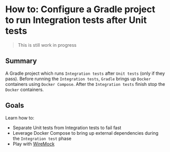 # How to: Configure a Gradle project to run Integration tests after Unit tests

> This is still work in progress

## Summary

A Gradle project which runs `Integration tests` after `Unit tests` (only if they pass). Before running the `Integration tests`, `Gradle` brings up `Docker` containers using `Docker Compose`. After the `Integration tests` finish stop the `Docker` containers.

## Goals

Learn how to:

- Separate Unit tests from Integration tests to fail fast
- Leverage Docker Compose to bring up external dependencies during the `Integration test` phase
- Play with [WireMock](http://wiremock.org/)
